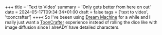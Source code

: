 +++
title = 'Text to Video'
summary = 'Only gets better from here on out'
date = 2024-05-17T09:34:34+01:00
draft = false
tags = ['text to video', 'tooncrafter']
+++«
So I've beeen using [Dream Machine]() for a while and I really just want a [ToonCrafter](https://doubiiu.github.io/projects/ToonCrafter/) experience instead of rolling the dice like with image diffusion since I alreADY have detailed characters.
